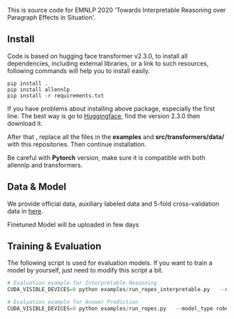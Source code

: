 This is source code for EMNLP 2020  'Towards Interpretable Reasoning over Paragraph Effects in Situation'.

## Install

Code is based on hugging face transformer v2.3.0, to install all dependencies, including external libraries, or a link to such resources, following commands will help you to install easily.

```
pip install . 
pip install allennlp
pip install -r requirements.txt 
```

If you have problems about installing above package, especially the first line. The best way is go to [Huggingface](https://github.com/huggingface/transformers), find the version 2.3.0 then download it. 

After that , replace all the files in the **examples** and **src/transformers/data/** with this repositories.  Then continue installation. 

Be careful with **Pytorch** version, make sure it is compatible with both allennlp and transformers.

## Data & Model

We provide official data, auxiliary labeled data and 5-fold cross-validation data in [here](https://drive.google.com/file/d/1zBQw3rlYuV8ZdHO_wzXN7Rd4jo3peaTF/view?usp=sharing).

Finetuned Model will be uploaded in few days

## Training & Evaluation

The following script is used for evaluation models. If you want to train a model by yourself, just need to modify this script a bit.

```python
# Evaluation example for Interpretable Reasoning
CUDA_VISIBLE_DEVICES=0 python examples/run_ropes_interpretable.py   --model_type roberta   --model_name_or_path  /path/to/model  --do_eval  --do_lower_case --data_dir /path/to/data  --predict_file /path/to/file --max_seq_length 512  --doc_stride 64   --output_dir /path/to/output --overwrite_output_dir --gradient_accumulation_steps 1 --grounding_type s_first --overwrite_cache

# Evaluation example for Answer Prediction
CUDA_VISIBLE_DEVICES=0 python examples/run_ropes.py   --model_type roberta   --model_name_or_path /path/to/model  --do_eval --do_lower_case  --data_dir /path/to/data  --predict_file /path/to/file --max_seq_length 384  --doc_stride 128 --max_answer_length 9   --output_dir /path/to/output --grounding_type synthetic_2nd --multi_answer --overwrite_cache --overwrite_output_dir

```